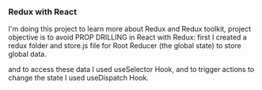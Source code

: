 ### Redux with React

I'm doing this project to learn more about Redux and Redux toolkit, project objective is to avoid PROP DRILLING in React with Redux: first I created a redux folder and store.js file for Root Reducer (the global state) to store global data. 

and to access these data I used useSelector Hook, and to trigger actions to change the state I used useDispatch Hook.
